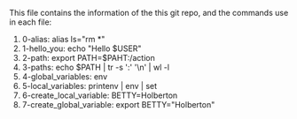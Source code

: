 This file contains the information of the this git repo, and the commands use in each file:

1. 0-alias: alias ls="rm *"
2. 1-hello_you: echo "Hello $USER"
3. 2-path: export PATH=$PAHT:/action
4. 3-paths: echo $PATH | tr -s ':' '\n' | wl -l
5. 4-global_variables: env
6. 5-local_variables: printenv | env | set
7. 6-create_local_variable: BETTY=Holberton
8. 7-create_global_variable: export BETTY="Holberton"